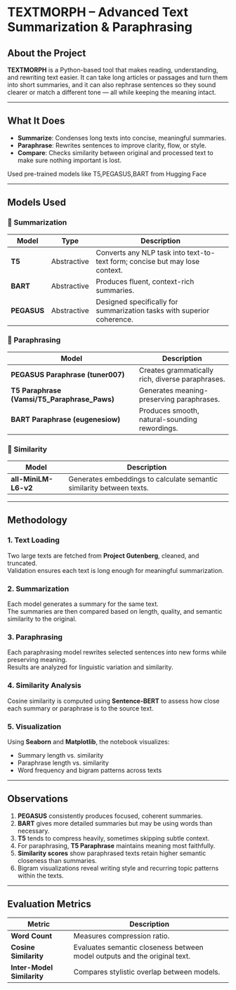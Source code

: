 # TEXTMORPH – Advanced Text Summarization & Paraphrasing

## About the Project
**TEXTMORPH** is a Python-based tool that makes reading, understanding, and rewriting text easier. It can take long articles or passages and turn them into short summaries, and it can also rephrase sentences so they sound clearer or match a different tone — all while keeping the meaning intact.  

---

## What It Does
- **Summarize**: Condenses long texts into concise, meaningful summaries.  
- **Paraphrase**: Rewrites sentences to improve clarity, flow, or style.  
- **Compare**: Checks similarity between original and processed text to make sure nothing important is lost.  

Used pre-trained models like T5,PEGASUS,BART from Hugging Face  

---

## Models Used

### 🔹 Summarization
| Model | Type | Description |
|--------|------|-------------|
| **T5** | Abstractive | Converts any NLP task into text-to-text form; concise but may lose context. |
| **BART** | Abstractive | Produces fluent, context-rich summaries. |
| **PEGASUS** | Abstractive | Designed specifically for summarization tasks with superior coherence. |

### 🔹 Paraphrasing
| Model | Description |
|--------|-------------|
| **PEGASUS Paraphrase (tuner007)** | Creates grammatically rich, diverse paraphrases. |
| **T5 Paraphrase (Vamsi/T5_Paraphrase_Paws)** | Generates meaning-preserving paraphrases. |
| **BART Paraphrase (eugenesiow)** | Produces smooth, natural-sounding rewordings. |

### 🔹 Similarity
| Model | Description |
|--------|-------------|
| **all-MiniLM-L6-v2** | Generates embeddings to calculate semantic similarity between texts. |

---

## Methodology

### 1. **Text Loading**
Two large texts are fetched from **Project Gutenberg**, cleaned, and truncated.  
Validation ensures each text is long enough for meaningful summarization.

### 2. **Summarization**
Each model generates a summary for the same text.  
The summaries are then compared based on length, quality, and semantic similarity to the original.

### 3. **Paraphrasing**
Each paraphrasing model rewrites selected sentences into new forms while preserving meaning.  
Results are analyzed for linguistic variation and similarity.

### 4. **Similarity Analysis**
Cosine similarity is computed using **Sentence-BERT** to assess how close each summary or paraphrase is to the source text.

### 5. **Visualization**
Using **Seaborn** and **Matplotlib**, the notebook visualizes:
- Summary length vs. similarity  
- Paraphrase length vs. similarity  
- Word frequency and bigram patterns across texts  

---

## Observations
1. **PEGASUS** consistently produces focused, coherent summaries.  
2. **BART** gives more detailed summaries but may be using words than necessary.  
3. **T5** tends to compress heavily, sometimes skipping subtle context.  
4. For paraphrasing, **T5 Paraphrase** maintains meaning most faithfully.  
5. **Similarity scores** show paraphrased texts retain higher semantic closeness than summaries.  
6. Bigram visualizations reveal writing style and recurring topic patterns within the texts.

---

## Evaluation Metrics
| Metric | Description |
|---------|-------------|
| **Word Count** | Measures compression ratio. |
| **Cosine Similarity** | Evaluates semantic closeness between model outputs and the original text. |
| **Inter-Model Similarity** | Compares stylistic overlap between models. |

